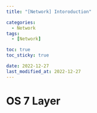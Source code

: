 ```yaml
---
title: "[Network] Intoroduction"

categories:
  - Network
tags:
  - [Network]

toc: true
toc_sticky: true

date: 2022-12-27
last_modified_at: 2022-12-27
---
```


# OS 7 Layer
